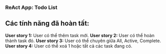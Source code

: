 ### ReAct App: Todo List

## Các tính năng đã hoàn tất:
**User story 1:** User có thể thêm task mới.
**User story 2:** User có thể hoàn thành task đó.
**User story 3:** User có thể chuyên giữa All, Active, Complete.
**User story 4:** User có thể xoá 1 hoặc tất cả các task đang có.
